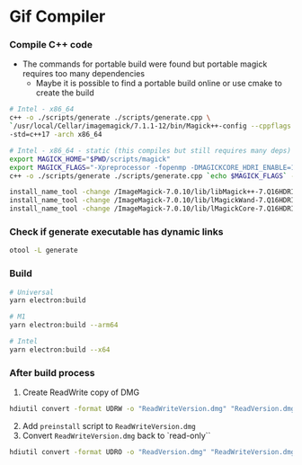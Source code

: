 # Gif Compiler

### Compile C++ code
- The commands for portable build were found but portable magick requires too many dependencies
  - Maybe it is possible to find a portable build online or use cmake to create the build

```sh
# Intel - x86_64
c++ -o ./scripts/generate ./scripts/generate.cpp \
`/usr/local/Cellar/imagemagick/7.1.1-12/bin/Magick++-config --cppflags --cxxflags --ldflags --libs` \
-std=c++17 -arch x86_64
```

```sh
# Intel - x86_64 - static (this compiles but still requires many deps)
export MAGICK_HOME="$PWD/scripts/magick"
export MAGICK_FLAGS="-Xpreprocessor -fopenmp -DMAGICKCORE_HDRI_ENABLE=1 -DMAGICKCORE_QUANTUM_DEPTH=16 -I$MAGICK_HOME/include/ImageMagick-7 -L$MAGICK_HOME/lib -lMagick++-7.Q16HDRI -lMagickWand-7.Q16HDRI -lMagickCore-7.Q16HDRI"
c++ -o ./scripts/generate ./scripts/generate.cpp `echo $MAGICK_FLAGS` -std=c++17 -arch x86_64

install_name_tool -change /ImageMagick-7.0.10/lib/libMagick++-7.Q16HDRI.4.dylib @executable_path/magick/lib/libMagick++-7.Q16HDRI.4.dylib ./scripts/generate
install_name_tool -change /ImageMagick-7.0.10/lib/lMagickWand-7.Q16HDRI.4.dylib @executable_path/magick/lib/lMagickWand-7.Q16HDRI.4.dylib ./scripts/generate
install_name_tool -change /ImageMagick-7.0.10/lib/lMagickCore-7.Q16HDRI.4.dylib @executable_path/magick/lib/lMagickCore-7.Q16HDRI.4.dylib ./scripts/generate
```

### Check if generate executable has dynamic links
```sh
otool -L generate
```

### Build
```sh
# Universal
yarn electron:build

# M1
yarn electron:build --arm64

# Intel
yarn electron:build --x64
```

### After build process
1. Create ReadWrite copy of DMG
```sh
hdiutil convert -format UDRW -o "ReadWriteVersion.dmg" "ReadVersion.dmg"
```
2. Add `preinstall` script to `ReadWriteVersion.dmg`
3. Convert `ReadWriteVersion.dmg` back to `read-only``
```sh
hdiutil convert -format UDRO -o "ReadVersion.dmg" "ReadWriteVersion.dmg"
```
